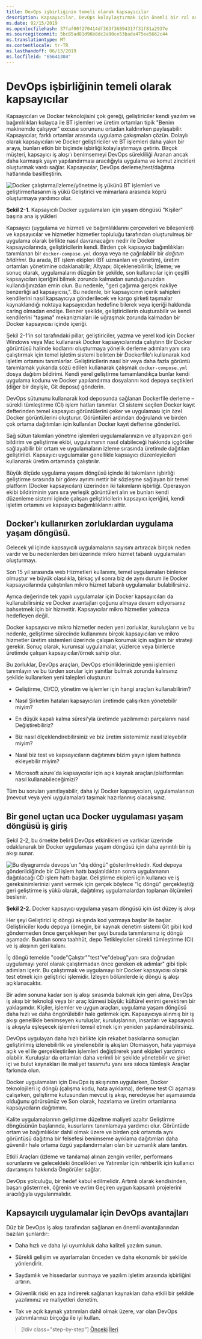 ```yaml
---
title: DevOps işbirliğinin temeli olarak kapsayıcılar
description: Kapsayıcılar, DevOps kolaylaştırmak için önemli bir rol anlayın.
ms.date: 02/15/2019
ms.openlocfilehash: 37faf00f270414df363f36894317f31f81a2937e
ms.sourcegitcommit: 5bc85ad81d96b8dc2a90ce53bada475ee5662c44
ms.translationtype: MT
ms.contentlocale: tr-TR
ms.lasthandoff: 06/13/2019
ms.locfileid: "65641304"
---
```

# <a name="containers-as-the-foundation-for-devops-collaboration"></a>DevOps işbirliğinin temeli olarak kapsayıcılar

Kapsayıcıları ve Docker teknolojisini çok gereği, geliştiriciler kendi yazılım ve bağımlılıkları kolayca ile BT işlemleri ve üretim ortamları tipik "Benim makinemde çalışıyor" excuse sorununu ortadan kaldırırken paylaşabilir. Kapsayıcılar, farklı ortamlar arasında uygulama çakışmaları çözün. Dolaylı olarak kapsayıcıları ve Docker geliştiriciler ve BT işlemleri daha yakın bir araya, bunları etkin bir biçimde işbirliği kolaylaştırmaya getirin. Birçok müşteri, kapsayıcı iş akışı'ı benimsemeyi DevOps sürekliliği Aranan ancak daha karmaşık yayın yapılandırması aracılığıyla uygulama ve komut zincirleri oluşturmak vardı sağlar. Kapsayıcılar, DevOps derleme/test/dağıtma hatlarında basitleştirin.

![Docker çalıştırma/izleme/yönetme iş yükünü BT işlemleri ve geliştirme/tasarım iş yükü Geliştirici ve mimarlara arasında köprü oluşturmaya yardımcı olur.](./media/image1.png)

**Şekil 2-1.** Kapsayıcılı Docker uygulamaları için yaşam döngüsü "Kişiler" başına ana iş yükleri

Kapsayıcı (uygulama ve hizmeti ve bağımlılıklarını çerçeveleri ve bileşenleri) ve kapsayıcılar ve hizmetler hizmetler topluluğu tarafından oluşturulmuş bir uygulama olarak birlikte nasıl davranacağını nedir ile Docker kapsayıcılarında, geliştiricilerin kendi. Birden çok kapsayıcı bağımlılıkları tanımlanan bir `docker-compose.yml` dosya veya ne çağrılabilir bir *dağıtım bildirimi*. Bu arada, BT işlem ekipleri (BT uzmanları ve yönetim), üretim ortamları yönetimine odaklanabilir; Altyapı; ölçeklenebilirlik; İzleme; ve sonuç olarak, uygulamaların düzgün bir şekilde, son kullanıcılar için çeşitli kapsayıcıları içeriğini bilmek zorunda kalmadan sunduğunuzdan kullandığınızdan emin olun. Bu nedenle, "geri çağırma gerçek nakliye benzerliği ad kapsayıcısı,". Bu nedenle, bir kapsayıcının içerik sahipleri kendilerini nasıl kapsayıcıya gönderilecek ve kargo şirketi taşımalar kaynaklandığı noktaya kapsayıcıdan hedefine bilerek veya içeriği hakkında caring olmadan endişe. Benzer şekilde, geliştiricilerin oluşturabilir ve kendi kendilerini "taşıma" mekanizmaları ile uğraşmak zorunda kalmadan bir Docker kapsayıcısı içinde içeriği.

Şekil 2-1'in sol tarafındaki pillar, geliştiriciler, yazma ve yerel kod için Docker Windows veya Mac kullanarak Docker kapsayıcılarında çalıştırın Bir Docker görüntüsü halinde kodlarını oluşturmaya yönelik derleme adımları yanı sıra çalıştırmak için temel işletim sistemi belirten bir Dockerfile'ı kullanarak kod işletim ortamını tanımlarlar. Geliştiricilerin nasıl bir veya daha fazla görüntü tanımlamak yukarıda sözü edilen kullanarak çalışmak `docker-compose.yml` dosya dağıtım bildirimi. Kendi yerel geliştirme tamamlandıkça bunlar kendi uygulama kodunu ve Docker yapılandırma dosyalarını kod depoya seçtikleri (diğer bir deyişle, Git deposu) gönderin.

DevOps sütununu kullanarak kod deposunda sağlanan Dockerfile derleme – sürekli tümleştirme (CI) işlem hatları tanımlar. CI sistemi seçilen Docker kayıt defterinden temel kapsayıcı görüntülerini çeker ve uygulaması için özel Docker görüntülerini oluşturur. Görüntüleri ardından doğrulandı ve birden çok ortama dağıtımları için kullanılan Docker kayıt defterine gönderildi.

Sağ sütun takımları yönetme işlemleri uygulamalarınızın ve altyapınızın geri bildirim ve geliştirme ekibi, uygulamanın nasıl olabileceği hakkında içgörüler sağlayabilir bir ortam ve uygulamaların izleme sırasında üretimde dağıtılan geliştirildi. Kapsayıcı uygulamalar genellikle kapsayıcı düzenleyicileri kullanarak üretim ortamında çalıştırılır.

Büyük ölçüde uygulama yaşam döngüsü içinde iki takımların işbirliği geliştirme sırasında bir görev ayrımı nettir bir sözleşme sağlayan bir temel platform (Docker kapsayıcıları) üzerinden iki takımların işbirliği. Operasyon ekibi bildiriminin yanı sıra yerleşik görüntüleri alın ve bunları kendi düzenleme sistemi içinde çalışan geliştiricilerin kapsayıcı içeriğini, kendi işletim ortamını ve kapsayıcı bağımlılıklarını aittir.

## <a name="challenges-in-application-life-cycle-when-using-docker"></a>Docker'ı kullanırken zorluklardan uygulama yaşam döngüsü.

Gelecek yıl içinde kapsayıcılı uygulamaların sayısını artıracak birçok neden vardır ve bu nedenlerden biri üzerinde mikro hizmet tabanlı uygulamaları oluşturmayı.

Son 15 yıl sırasında web Hizmetleri kullanımı, temel uygulamaları binlerce olmuştur ve büyük olasılıkla, birkaç yıl sonra biz de aynı durum ile Docker kapsayıcılarında çalıştırılan mikro hizmet tabanlı uygulamalar bulabilirsiniz.

Ayrıca değerinde tek yapılı uygulamalar için Docker kapsayıcıları da kullanabilirsiniz ve Docker avantajları çoğunu almaya devam ediyorsanız bahsetmek için bir hizmettir. Kapsayıcılar mikro hizmetler yalnızca hedefleyen değil.

Docker kapsayıcı ve mikro hizmetler neden yeni zorluklar, kuruluşların ve bu nedenle, geliştirme sürecinde kullanımını birçok kapsayıcıları ve mikro hizmetler üretim sistemleri üzerinde çalışan korumak için sağlam bir strateji gerekir. Sonuç olarak, kurumsal uygulamalar, yüzlerce veya binlerce üretimde çalışan kapsayıcılar/örnek sahip olur.

Bu zorluklar, DevOps araçları, DevOps etkinliklerinizde yeni işlemleri tanımlayın ve bu türden sorular için yanıtlar bulmak zorunda kalırsınız şekilde kullanırken yeni talepleri oluşturun:

- Geliştirme, CI/CD, yönetim ve işlemler için hangi araçları kullanabilirim?

- Nasıl Şirketim hataları kapsayıcıları üretimde çalışırken yönetebilir miyim?

- En düşük kapalı kalma süresi'yla üretimde yazılımımızı parçalarını nasıl Değiştirebiliriz?

- Biz nasıl ölçeklendirebilirsiniz ve biz üretim sistemimiz nasıl izleyebilir miyim?

- Nasıl biz test ve kapsayıcıların dağıtımını bizim yayın işlem hattında ekleyebilir miyim?

- Microsoft azure'da kapsayıcılar için açık kaynak araçları/platformları nasıl kullanabileceğimizi?

Tüm bu soruları yanıtlayabilir, daha iyi Docker kapsayıcıları, uygulamalarınızı (mevcut veya yeni uygulamalar) taşımak hazırlanmış olacaksınız. 

## <a name="introduction-to-a-generic-end-to-end-docker-application-life-cycle-workflow"></a>Bir genel uçtan uca Docker uygulaması yaşam döngüsü iş giriş

Şekil 2-2, bu örnekte belirli DevOps etkinlikleri ve varlıklar üzerinde odaklanarak bir Docker uygulaması yaşam döngüsü için daha ayrıntılı bir iş akışı sunar.

![Bu diyagramda devops'un "dış döngü" gösterilmektedir. Kod depoya gönderildiğinde bir CI işlem hattı başlatıldıktan sonra uygulamanın dağıtılacağı CD işlem hattı başlar. Geliştirme ekipleri için kullanıcı ve iş gereksinimlerinizi yanıt vermek için gerçek böylece "İç döngü" gerçekleştiği geri geliştirme iş yükü olarak, dağıtılmış uygulamalardan toplanan ölçümleri beslenir.](./media/image2.png)

**Şekil 2-2.** Docker kapsayıcı uygulama yaşam döngüsü için üst düzey iş akışı

Her şeyi Geliştirici iç döngü akışında kod yazmaya başlar ile başlar. Geliştiriciler kodu depoya (örneğin, bir kaynak denetim sistemi Git gibi) kod göndermeden önce gerçekleşen her şeyi burada tanımlarsınız iç döngü aşamadır. Bundan sonra taahhüt, depo Tetikleyiciler sürekli tümleştirme (CI) ve iş akışının geri kalanı.

İç döngü temelde "code"Çalıştır""test"ve"debug"yanı sıra doğrudan uygulamayı yerel olarak çalıştırmadan önce gereken ek adımlar" gibi tipik adımları içerir. Bu çalıştırmak ve uygulamayı bir Docker kapsayıcısı olarak test etmek için geliştirici işlemidir. İzleyen bölümlerde iç döngü iş akışı açıklanacaktır.

Bir adım sonuna kadar son iş akışı sırasında bakmak için geri alma, DevOps iş akışı bir teknoloji veya bir araç kümesi büyük: kültürel evrimi gerektiren bir yaklaşımdır. Kişiler, işlemler ve uygun araçları, uygulama yaşam döngüsü daha hızlı ve daha öngörülebilir hale getirmek için. Kapsayıcıya alınmış bir iş akışı genellikle benimseyen kuruluşlar, kuruluşlarının, insanları ve kapsayıcılı iş akışıyla eşleşecek işlemleri temsil etmek için yeniden yapılandırabilirsiniz.

DevOps uygulayan daha hızlı birlikte için rekabet baskılarına sonuçları geliştirilmiş izlenebilirlik ve yinelenebilir iş akışları Otomasyon, hata yapmaya açık ve el ile gerçekleştirilen işlemleri değiştirerek yanıt ekipleri yardımcı olabilir. Kuruluşlar da ortamları daha verimli bir şekilde yönetebilir ve şirket içi ve bulut kaynakları ile maliyet tasarrufu yanı sıra sıkıca tümleşik Araçlar farkında olun.

Docker uygulamaları için DevOps iş akışınızın uygularken, Docker teknolojileri iç döngü (çalışma kodu, hata ayıklama), derleme test CI aşaması çalışırken, geliştirme kutusundan mevcut iş akışı, neredeyse her aşamasında olduğunu görürsünüz ve Son olarak, hazırlama ve üretim ortamlarına kapsayıcıların dağıtımını.

Kalite uygulamalarının geliştirme düzeltme maliyeti azaltır Geliştirme döngüsünün başlarında, kusurlarını tanımlamaya yardımcı olur. Görüntüde ortam ve bağımlılıklar dahil olmak üzere ve birden çok ortamda aynı görüntüsü dağıtma bir felsefesi benimseme ayıklama dağıtımları daha güvenilir hale ortama özgü yapılandırmaları olan bir uzmanlık alanı tanıtın.

Etkili Araçları (izleme ve tanılama) alınan zengin veriler, performans sorunlarını ve gelecekteki öncelikleri ve Yatırımlar için rehberlik için kullanıcı davranışını hakkında Öngörüler sağlar.

DevOps yolculuğu, bir hedef kabul edilmelidir. Artımlı olarak kendisinden, başarı göstermek, öğrenin ve evrim Geçiren uygun kapsamlı projelerini aracılığıyla uygulanmalıdır.

## <a name="benefits-of-devops-for-containerized-applications"></a>Kapsayıcılı uygulamalar için DevOps avantajları

Düz bir DevOps iş akışı tarafından sağlanan en önemli avantajlarından bazıları şunlardır:

- Daha hızlı ve daha iyi uyumluluk daha kaliteli yazılım sunun.

- Sürekli gelişim ve ayarlamaları önceden ve daha ekonomik bir şekilde yönlendirir.

- Saydamlık ve hissedarlar sunmaya ve yazılım işletim arasında işbirliğini artırın.

- Güvenlik riski en aza indirerek sağlanan kaynakları daha etkili bir şekilde yazılımınız ve maliyetleri denetim.

- Tak ve açık kaynak yatırımları dahil olmak üzere, var olan DevOps yatırımlarınızı birçoğu ile iyi kullan.

>[!div class="step-by-step"]
>[Önceki](index.md)
>[İleri](../Microsoft-platform-tools-containerized-apps/index.md)
